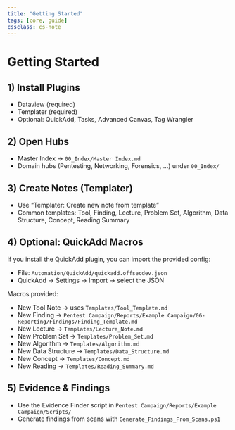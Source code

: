 ```yaml
---
title: "Getting Started"
tags: [core, guide]
cssclass: cs-note
---
```


# Getting Started

## 1) Install Plugins
- Dataview (required)
- Templater (required)
- Optional: QuickAdd, Tasks, Advanced Canvas, Tag Wrangler

## 2) Open Hubs
- Master Index → `00_Index/Master Index.md`
- Domain hubs (Pentesting, Networking, Forensics, …) under `00_Index/`

## 3) Create Notes (Templater)
- Use “Templater: Create new note from template”
- Common templates: Tool, Finding, Lecture, Problem Set, Algorithm, Data Structure, Concept, Reading Summary

## 4) Optional: QuickAdd Macros
If you install the QuickAdd plugin, you can import the provided config:
- File: `Automation/QuickAdd/quickadd.offsecdev.json`
- QuickAdd → Settings → Import → select the JSON

Macros provided:
- New Tool Note → uses `Templates/Tool_Template.md`
- New Finding → `Pentest Campaign/Reports/Example Campaign/06-Reporting/Findings/Finding_Template.md`
- New Lecture → `Templates/Lecture_Note.md`
- New Problem Set → `Templates/Problem_Set.md`
- New Algorithm → `Templates/Algorithm.md`
- New Data Structure → `Templates/Data_Structure.md`
- New Concept → `Templates/Concept.md`
- New Reading → `Templates/Reading_Summary.md`

## 5) Evidence & Findings
- Use the Evidence Finder script in `Pentest Campaign/Reports/Example Campaign/Scripts/`
- Generate findings from scans with `Generate_Findings_From_Scans.ps1`

